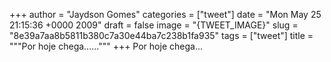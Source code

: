 
+++
author = "Jaydson Gomes"
categories = ["tweet"]
date = "Mon May 25 21:15:36 +0000 2009"
draft = false
image = "{TWEET_IMAGE}"
slug = "8e39a7aa8b5811b380c7a30e44ba7c238b1fa935"
tags = ["tweet"]
title = """Por hoje chega......"""
+++
Por hoje chega...
